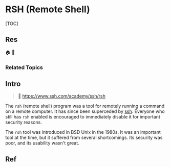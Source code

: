 # RSH (Remote Shell)

[TOC]



## Res
🏠 
🚧 


### Related Topics



## Intro
> 🔗 https://www.ssh.com/academy/ssh/rsh

The `rsh` (remote shell) program was a tool for remotely running a command on a remote computer. It has since been superceded by [ssh](https://www.ssh.com/ssh/). Everyone who still has `rsh` enabled is encouraged to immediately disable it for important security reasons.

The `rsh` tool was introduced in BSD Unix in the 1980s. It was an important tool at the time, but it suffered from several shortcomings. Its security was poor, and its usability wasn't great.



## Ref
